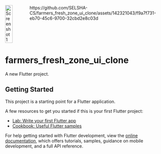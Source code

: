 <div style="display:flex; justify-content:space-between;">
    <img src="https://github.com/SELSHA-CS/farmers_fresh_zone_ui_clone/assets/142321043/a4c55b95-c4e9-49e2-8cd2-b886270e8399" alt="Screenshot 1" width="30%">
    https://github.com/SELSHA-CS/farmers_fresh_zone_ui_clone/assets/142321043/f9a7f731-eb70-45c6-9700-32cbd2e8c03d
</div>

# farmers_fresh_zone_ui_clone

A new Flutter project.

## Getting Started

This project is a starting point for a Flutter application.

A few resources to get you started if this is your first Flutter project:

- [Lab: Write your first Flutter app](https://docs.flutter.dev/get-started/codelab)
- [Cookbook: Useful Flutter samples](https://docs.flutter.dev/cookbook)

For help getting started with Flutter development, view the
[online documentation](https://docs.flutter.dev/), which offers tutorials,
samples, guidance on mobile development, and a full API reference.
